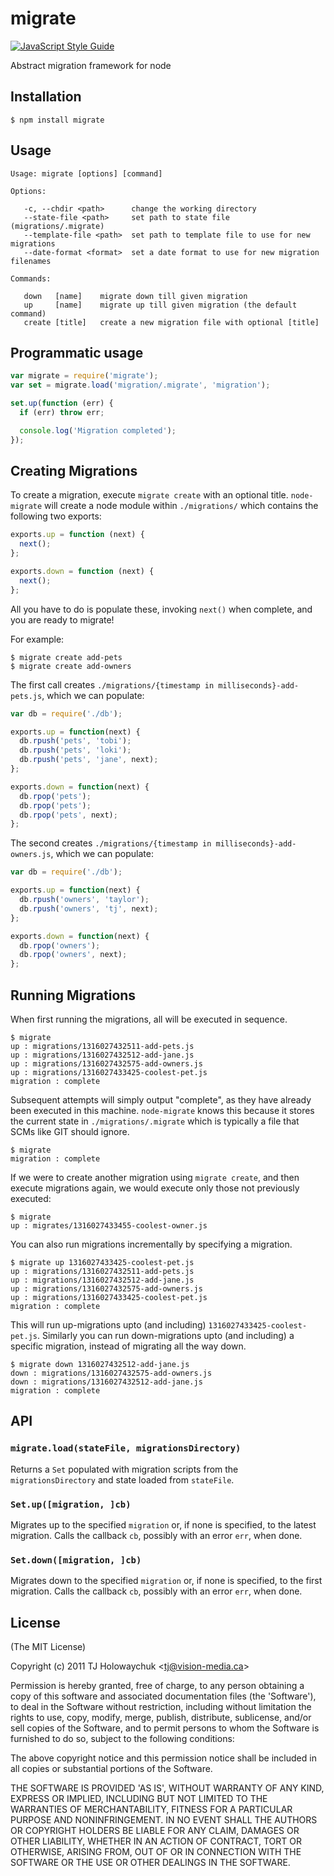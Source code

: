 # migrate

[![JavaScript Style Guide](https://img.shields.io/badge/code_style-standard-brightgreen.svg)](https://standardjs.com)

  Abstract migration framework for node

## Installation

    $ npm install migrate

## Usage

```
Usage: migrate [options] [command]

Options:

   -c, --chdir <path>      change the working directory
   --state-file <path>     set path to state file (migrations/.migrate)
   --template-file <path>  set path to template file to use for new migrations
   --date-format <format>  set a date format to use for new migration filenames

Commands:

   down   [name]    migrate down till given migration
   up     [name]    migrate up till given migration (the default command)
   create [title]   create a new migration file with optional [title]

```

## Programmatic usage

```javascript
var migrate = require('migrate');
var set = migrate.load('migration/.migrate', 'migration');

set.up(function (err) {
  if (err) throw err;

  console.log('Migration completed');
});
```

## Creating Migrations

To create a migration, execute `migrate create` with an optional title. `node-migrate` will create a node module within `./migrations/` which contains the following two exports:

```javascript
exports.up = function (next) {
  next();
};

exports.down = function (next) {
  next();
};
```

All you have to do is populate these, invoking `next()` when complete, and you are ready to migrate!

For example:

```shell
$ migrate create add-pets
$ migrate create add-owners
```

The first call creates `./migrations/{timestamp in milliseconds}-add-pets.js`, which we can populate:

```javascript
var db = require('./db');

exports.up = function(next) {
  db.rpush('pets', 'tobi');
  db.rpush('pets', 'loki');
  db.rpush('pets', 'jane', next);
};

exports.down = function(next) {
  db.rpop('pets');
  db.rpop('pets');
  db.rpop('pets', next);
};
```

The second creates `./migrations/{timestamp in milliseconds}-add-owners.js`, which we can populate:

```javascript
var db = require('./db');

exports.up = function(next) {
  db.rpush('owners', 'taylor');
  db.rpush('owners', 'tj', next);
};

exports.down = function(next) {
  db.rpop('owners');
  db.rpop('owners', next);
};
```

## Running Migrations

When first running the migrations, all will be executed in sequence.

```shell
$ migrate
up : migrations/1316027432511-add-pets.js
up : migrations/1316027432512-add-jane.js
up : migrations/1316027432575-add-owners.js
up : migrations/1316027433425-coolest-pet.js
migration : complete
```

Subsequent attempts will simply output "complete", as they have already been executed in this machine. `node-migrate` knows this because it stores the current state in `./migrations/.migrate` which is typically a file that SCMs like GIT should ignore.

```shell
$ migrate
migration : complete
```

If we were to create another migration using `migrate create`, and then execute migrations again, we would execute only those not previously executed:

```shell
$ migrate
up : migrates/1316027433455-coolest-owner.js
```

You can also run migrations incrementally by specifying a migration.

```shell
$ migrate up 1316027433425-coolest-pet.js
up : migrations/1316027432511-add-pets.js
up : migrations/1316027432512-add-jane.js
up : migrations/1316027432575-add-owners.js
up : migrations/1316027433425-coolest-pet.js
migration : complete
```

This will run up-migrations upto (and including) `1316027433425-coolest-pet.js`. Similarly you can run down-migrations upto (and including) a specific migration, instead of migrating all the way down.

```shell
$ migrate down 1316027432512-add-jane.js
down : migrations/1316027432575-add-owners.js
down : migrations/1316027432512-add-jane.js
migration : complete
```

## API

### `migrate.load(stateFile, migrationsDirectory)`

Returns a `Set` populated with migration scripts from the `migrationsDirectory`
and state loaded from `stateFile`.

### `Set.up([migration, ]cb)`

Migrates up to the specified `migration` or, if none is specified, to the latest
migration. Calls the callback `cb`, possibly with an error `err`, when done.

### `Set.down([migration, ]cb)`

Migrates down to the specified `migration` or, if none is specified, to the
first migration. Calls the callback `cb`, possibly with an error `err`, when
done.

## License

(The MIT License)

Copyright (c) 2011 TJ Holowaychuk &lt;tj@vision-media.ca&gt;

Permission is hereby granted, free of charge, to any person obtaining
a copy of this software and associated documentation files (the
'Software'), to deal in the Software without restriction, including
without limitation the rights to use, copy, modify, merge, publish,
distribute, sublicense, and/or sell copies of the Software, and to
permit persons to whom the Software is furnished to do so, subject to
the following conditions:

The above copyright notice and this permission notice shall be
included in all copies or substantial portions of the Software.

THE SOFTWARE IS PROVIDED 'AS IS', WITHOUT WARRANTY OF ANY KIND,
EXPRESS OR IMPLIED, INCLUDING BUT NOT LIMITED TO THE WARRANTIES OF
MERCHANTABILITY, FITNESS FOR A PARTICULAR PURPOSE AND NONINFRINGEMENT.
IN NO EVENT SHALL THE AUTHORS OR COPYRIGHT HOLDERS BE LIABLE FOR ANY
CLAIM, DAMAGES OR OTHER LIABILITY, WHETHER IN AN ACTION OF CONTRACT,
TORT OR OTHERWISE, ARISING FROM, OUT OF OR IN CONNECTION WITH THE
SOFTWARE OR THE USE OR OTHER DEALINGS IN THE SOFTWARE.

